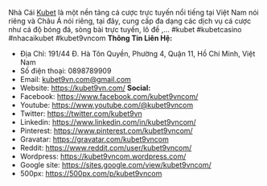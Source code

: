 Nhà Cái <a href="https://kubet9vn.com/">Kubet</a> là một nền tảng cá cược trực tuyến nổi tiếng tại Việt Nam nói riêng và Châu Á nói riêng, tại đây, cung cấp đa dạng các dịch vụ cá cược như cá độ bóng đá, sòng bài trực tuyến, lô đề ,...
#kubet #kubetcasino #nhacaikubet #kubet9vncom
<strong>Thông Tin Liên Hệ:</strong>
- Địa Chỉ: 191/44 Đ. Hà Tôn Quyền, Phường 4, Quận 11, Hồ Chí Minh, Việt Nam
- Số điện thoại: 0898789909
- Email: kubet9vn.com@gmail.com
- Website: <a href="https://kubet9vn.com/">https://kubet9vn.com/</a>
<strong>Social:</strong>
- Facebook: <a href="https://www.facebook.com/kubet9vncom/">https://www.facebook.com/kubet9vncom/</a>
- Youtube: <a href="https://www.youtube.com/@kubet9vncom">https://www.youtube.com/@kubet9vncom</a>
- Twitter: <a href="https://twitter.com/kubet9vn">https://twitter.com/kubet9vn</a>
- Linkedin: <a href="https://www.linkedin.com/in/kubet9vncom/">https://www.linkedin.com/in/kubet9vncom/</a>
- Pinterest: <a href="https://www.pinterest.com/kubet9vncom/">https://www.pinterest.com/kubet9vncom/</a>
- Gravatar: <a href="https://gravatar.com/kubet9vncom">https://gravatar.com/kubet9vncom</a>
- Reddit: <a href="https://www.reddit.com/user/kubet9vncom/">https://www.reddit.com/user/kubet9vncom/</a>
- Wordpress: <a href="https://kubet9vncom.wordpress.com/">https://kubet9vncom.wordpress.com/</a>
- Google site: <a href="https://sites.google.com/view/kubet9vncom/">https://sites.google.com/view/kubet9vncom/</a>
- 500px: <a href="https://500px.com/p/kubet9vncom">https://500px.com/p/kubet9vncom</a>